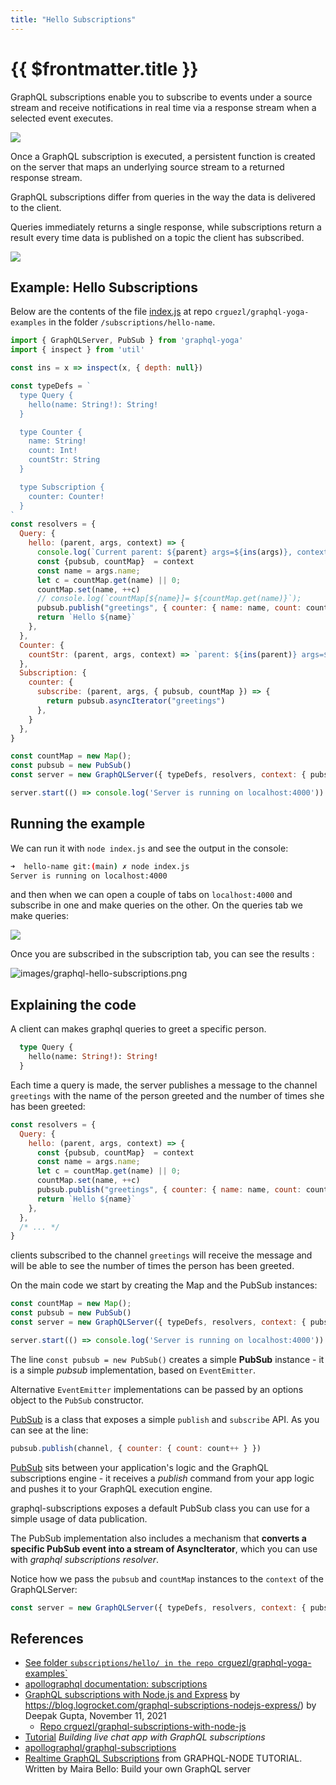 ```yaml
---
title: "Hello Subscriptions"
---
```


# {{ $frontmatter.title }}

GraphQL subscriptions enable you to subscribe to events under a source stream and receive notifications in real time via a response stream when a selected event executes. 

![](/images/graphql/graphql-scheme.png)

Once a GraphQL subscription is executed, a persistent function is created on the server that maps an underlying source stream to a returned response stream.

GraphQL subscriptions differ from queries in the way the data is delivered to the client. 

Queries immediately returns a single response, while subscriptions return a result every time data is published on a topic the client has subscribed.

![](/images/graphql/subscription_flow.png)

## Example: Hello Subscriptions

Below are the contents of the file [index.js](https://github.com/crguezl/graphql-yoga-examples/tree/main/subscriptions/hello-name/index.js) at repo `crguezl/graphql-yoga-examples` in the folder `/subscriptions/hello-name`. 

```js
import { GraphQLServer, PubSub } from 'graphql-yoga'
import { inspect } from 'util'

const ins = x => inspect(x, { depth: null})

const typeDefs = `
  type Query {
    hello(name: String!): String!
  }

  type Counter {
    name: String!
    count: Int!
    countStr: String
  }

  type Subscription {
    counter: Counter!
  }
`
const resolvers = {
  Query: {
    hello: (parent, args, context) => {
      console.log(`Current parent: ${parent} args=${ins(args)}, context keys=${Object.keys(context)}`)
      const {pubsub, countMap}  = context
      const name = args.name;
      let c = countMap.get(name) || 0;
      countMap.set(name, ++c)
      // console.log(`countMap[${name}]= ${countMap.get(name)}`);
      pubsub.publish("greetings", { counter: { name: name, count: countMap.get(name) }})
      return `Hello ${name}`
    },
  },
  Counter: {
    countStr: (parent, args, context) => `parent: ${ins(parent)} args=${ins(args)}, context keys=${Object.keys(context)} countMap=${ins(context.countMap)}`,
  },
  Subscription: {
    counter: {
      subscribe: (parent, args, { pubsub, countMap }) => {
        return pubsub.asyncIterator("greetings")
      },
    }
  },
}

const countMap = new Map();
const pubsub = new PubSub()
const server = new GraphQLServer({ typeDefs, resolvers, context: { pubsub, countMap } })

server.start(() => console.log('Server is running on localhost:4000'))
```

## Running the example

We can run it with `node index.js` and see the output in the console:

```bash
➜  hello-name git:(main) ✗ node index.js 
Server is running on localhost:4000
```

and then when we can open a couple of tabs on  `localhost:4000` and subscribe in one and make queries on the other. On the queries tab we make queries:

![](/images/graphql/graphql-query-for-subscription.png)

Once you are subscribed in the subscription tab, you can see the results :

![images/graphql-hello-subscriptions.png](/images/graphql-hello-subscriptions.png)

## Explaining the code

A client can makes graphql queries to greet a specific person. 

```graphQL
  type Query {
    hello(name: String!): String!
  }
```

Each time a query is made, the server publishes a message to the channel `greetings` with the name of the person greeted and the number of times she has been greeted:

```js
const resolvers = {
  Query: {
    hello: (parent, args, context) => {
      const {pubsub, countMap}  = context
      const name = args.name;
      let c = countMap.get(name) || 0;
      countMap.set(name, ++c)
      pubsub.publish("greetings", { counter: { name: name, count: countMap.get(name) }})
      return `Hello ${name}`
    },
  },
  /* ... */
}
```

clients subscribed to the channel `greetings` will receive the message and will be able to see the number of times the person has been greeted.


On the main code we start by creating the Map and the PubSub instances:

```js
const countMap = new Map();
const pubsub = new PubSub()
const server = new GraphQLServer({ typeDefs, resolvers, context: { pubsub, countMap } })

server.start(() => console.log('Server is running on localhost:4000'))
```

The line `const pubsub = new PubSub()` creates
a simple **PubSub** instance - it is a simple *pubsub* implementation, based on `EventEmitter`. 

Alternative `EventEmitter` implementations can be passed by an options object to the `PubSub` constructor.

[PubSub](https://www.apollographql.com/docs/graphql-subscriptions/setup/) is a class that exposes a simple `publish` and `subscribe` API. As you can see at the line:

```js
pubsub.publish(channel, { counter: { count: count++ } })
```

[PubSub](https://www.apollographql.com/docs/graphql-subscriptions/setup/) sits between your application's logic and the GraphQL subscriptions engine - it receives a *publish* command from your app logic and pushes it to your GraphQL execution engine.

graphql-subscriptions exposes a default PubSub class you can use for a simple usage of data publication.

The PubSub implementation also includes a mechanism that **converts a specific PubSub event into a stream of AsyncIterator**, which you can use with *graphql subscriptions resolver*.

Notice how we pass the `pubsub` and `countMap` instances to the `context` of the GraphQLServer:

```js
const server = new GraphQLServer({ typeDefs, resolvers, context: { pubsub, countMap } })
```

## References

* [See folder `subscriptions/hello/ in the repo `crguezl/graphql-yoga-examples`](https://github.com/crguezl/graphql-yoga-examples/blob/main/subscriptions/)
* [apollographql documentation: subscriptions](https://www.apollographql.com/docs/react/data/subscriptions/)
* [GraphQL subscriptions with Node.js and Express](https://blog.logrocket.com/graphql-subscriptions-nodejs-express/) by https://blog.logrocket.com/graphql-subscriptions-nodejs-express/) by Deepak Gupta, November 11, 2021
  * [Repo crguezl/graphql-subscriptions-with-node-js](https://github.com/crguezl/graphql-subscriptions-with-node-js)
* [Tutorial](https://pusher.com/tutorials/chat-graphql-subscriptions/) *Building live chat app with GraphQL subscriptions*
* [apollographql/graphql-subscriptions](https://github.com/apollographql/graphql-subscriptions)
* [Realtime GraphQL Subscriptions](https://www.howtographql.com/graphql-js/7-subscriptions/) from GRAPHQL-NODE TUTORIAL. Written by Maira Bello: Build your own GraphQL server

 <youtube  id="bn8qsi8jVew"></youtube>